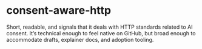 # consent-aware-http
Short, readable, and signals that it deals with HTTP standards related to AI consent. It’s technical enough to feel native on GitHub, but broad enough to accommodate drafts, explainer docs, and adoption tooling.
